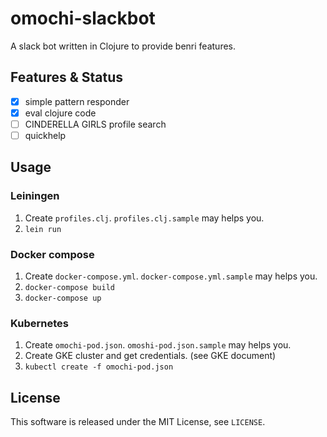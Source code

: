 # omochi-slackbot

A slack bot written in Clojure to provide benri features.

## Features & Status

- [X] simple pattern responder
- [X] eval clojure code
- [ ] CINDERELLA GIRLS profile search
- [ ] quickhelp

## Usage

### Leiningen

1. Create `profiles.clj`. `profiles.clj.sample` may helps you.
2. `lein run`

### Docker compose

1. Create `docker-compose.yml`. `docker-compose.yml.sample` may helps you.
2. `docker-compose build`
2. `docker-compose up`

### Kubernetes

1. Create `omochi-pod.json`. `omoshi-pod.json.sample` may helps you.
2. Create GKE cluster and get credentials. (see GKE document)
2. `kubectl create -f omochi-pod.json`



## License

This software is released under the MIT License, see `LICENSE`.


